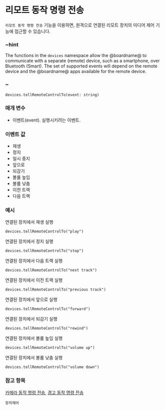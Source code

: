 # 리모트 동작 명령 전송

`리모트 동작 명령 전송` 기능을 이용하면, 원격으로 연결된 리모트 장치의 미디어 제어 기능에 접근할 수 있습니다.

### ~hint

The functions in the `devices` namespace allow the @boardname@ to communicate with a separate (remote) device, such as a smartphone, over Bluetooth (Smart). The set of supported events will depend on the remote device and the @boardname@ apps available for the remote device.

### ~

```sig
devices.tellRemoteControlTo(event: string)
```

### 매개 변수

* 이벤트(event). 실행시키려는 이벤트.

### 이벤트 값

* 재생
* 정지
* 일시 중지
* 앞으로
* 되감기
* 볼륨 높임
* 볼륨 낮춤
* 이전 트랙
* 다음 트랙

### 예시

연결된 장치에서 재생 실행

```blocks
devices.tellRemoteControlTo("play")
```

연결된 장치에서 정지 실행

```blocks
devices.tellRemoteControlTo("stop")
```

연결된 장치에서 다음 트랙 실행

```blocks
devices.tellRemoteControlTo("next track")
```

연결된 장치에서 이전 트랙 실행

```blocks
devices.tellRemoteControlTo("previous track")
```

연결된 장치에서 앞으로 실행

```blocks
devices.tellRemoteControlTo("forward")
```

연결된 장치에서 되감기 실행

```blocks
devices.tellRemoteControlTo("rewind")
```

연결된 장치에서 볼륨 높임 실행

```blocks
devices.tellRemoteControlTo("volume up")
```

연결된 장치에서 볼륨 낮춤 실행

```blocks
devices.tellRemoteControlTo("volume down")
```

### 참고 항목

[카메라 동작 명령 전송](/reference/devices/tell-camera-to), [경고 동작 명령 전송](/reference/devices/raise-alert-to)

```package
장치제어
```